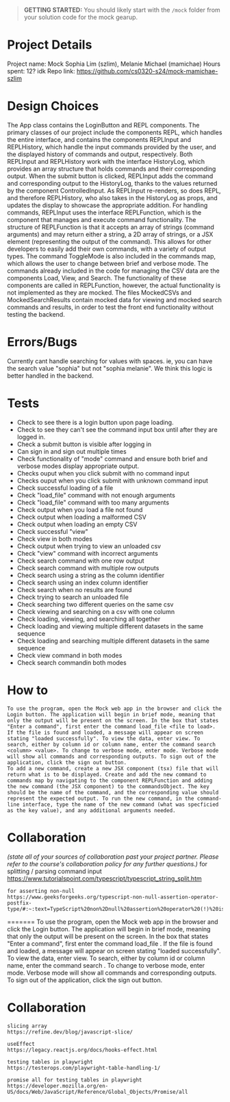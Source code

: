 > **GETTING STARTED:** You should likely start with the `/mock` folder from your solution code for the mock gearup.

# Project Details
Project name: Mock
Sophia Lim (szlim), Melanie Michael (mamichae)
Hours spent: 12? idk
Repo link: https://github.com/cs0320-s24/mock-mamichae-szlim

# Design Choices
The App class contains the LoginButton and REPL components. 
The primary classes of our project include the components REPL, which handles the entire interface, and contains the components REPLInput and REPLHistory, which handle the input commands provided by the user, and the displayed history of commands and output, respectively. 
Both REPLInput and REPLHistory work with the interface HistoryLog, which provides an array structure that holds commands and their corresponding output. When the submit button is clicked, REPLInput adds the command and corresponding output to the HistoryLog, thanks to the values returned by the component ControlledInput. As REPLInput re-renders, so does REPL, and therefore REPLHistory, who also takes in the HistoryLog as props, and updates the display to showcase the appropriate addition. 
For handling commands, REPLInput uses the interface REPLFunction, which is the component that manages and execute command functionality. The structure of REPLFunction is that it accepts an array of strings (command arguments) and may return either a string, a 2D array of strings, or a JSX element (representing the output of the command). This allows for other developers to easily add their own commands, with a variety of output types. The command ToggleMode is also included in the commands map, which allows the user to change between brief and verbose mode. 
The commands already included in the code for managing the CSV data are the components Load, View, and Search. The functionality of these components are called in REPLFunction, however, the actual functionality is not implemented as they are mocked. 
The files MockedCSVs and MockedSearchResults contain mocked data for viewing and mocked search commands and results, in order to test the front end functionality without testing the backend. 

# Errors/Bugs
Currently cant handle searching for values with spaces. ie, you can have the search value "sophia" but not "sophia melanie". We think this logic is better handled in the backend.

# Tests
- Check to see there is a login button upon page loading.
- Check to see they can't see the command input box until after they are logged in.
- Check a submit button is visible after logging in
- Can sign in and sign out multiple times
- Check functionality of "mode" command and ensure both brief and verbose modes display appropriate output.
- Checks ouput when you click submit with no command input
- Checks ouput when you click submit with unknown command input
- Check successful loading of a file
- Check "load_file" command with not enough arguments
- Check "load_file" command with too many arguments
- Check output when you load a file not found
- Check output when loading a malformed CSV
- Check output when loading an empty CSV
- Check successful "view" 
- Check view in both modes
- Check output when trying to view an unloaded csv
- Check "view" command with incorrect arguments
- Check search command with one row output
- Check search command with multiple row outputs
- Check search using a string as the column identifier
- Check search using an index column identifier
- Check search when no results are found
- Check trying to search an unloaded file
- Check searching two different queries on the same csv
- Check viewing and searching on a csv with one column
- Check loading, viewing, and searching all together
- Check loading and viewing multiple different datasets in the same sequence
- Check loading and searching multiple different datasets in the same sequence
- Check view command in both modes
- Check search commandin both modes



# How to
    To use the program, open the Mock web app in the browser and click the Login button. The application will begin in brief mode, meaning that only the output will be present on the screen. In the box that states "Enter a command", first enter the command load_file <file to load>. If the file is found and loaded, a message will appear on screen stating "loaded successfully". To view the data, enter view. To search, either by column id or column name, enter the command search <column> <value>. To change to verbose mode, enter mode. Verbose mode will show all commands and corresponding outputs. To sign out of the application, click the sign out button. 
    To add a new command, create a new JSX component (tsx) file that will return what is to be displayed. Create and add the new command to commands map by navigating to the component REPLFunction and adding the new command (the JSX component) to the commandsObject. The key should be the name of the command, and the corresponding value should represent the expected output. To run the new command, in the command-line interface, type the name of the new command (what was specficied as the key value), and any additional arguments needed. 

# Collaboration
*(state all of your sources of collaboration past your project partner. Please refer to the course's collaboration policy for any further questions.)*
    for splitting / parsing command input 
    https://www.tutorialspoint.com/typescript/typescript_string_split.htm

    for asserting non-null
    https://www.geeksforgeeks.org/typescript-non-null-assertion-operator-postfix-type/#:~:text=TypeScript%20non%2Dnull%20assertion%20operator%20(!)%20is%20used%20to%20assert,time%20null%20and%20undefined%20checks.
=======
To use the program, open the Mock web app in the browser and click the Login button. The application will begin in brief mode, meaning that only the output will be present on the screen. In the box that states "Enter a command", first enter the command load_file <file to load>. If the file is found and loaded, a message will appear on screen stating "loaded successfully". To view the data, enter view. To search, either by column id or column name, enter the command search <column> <value>. To change to verbose mode, enter mode. Verbose mode will show all commands and corresponding outputs. To sign out of the application, click the sign out button. 

# Collaboration

    slicing array
    https://refine.dev/blog/javascript-slice/

    useEffect
    https://legacy.reactjs.org/docs/hooks-effect.html 

    testing tables in playwright
    https://testerops.com/playwright-table-handling-1/

    promise all for testing tables in playwright 
    https://developer.mozilla.org/en-US/docs/Web/JavaScript/Reference/Global_Objects/Promise/all